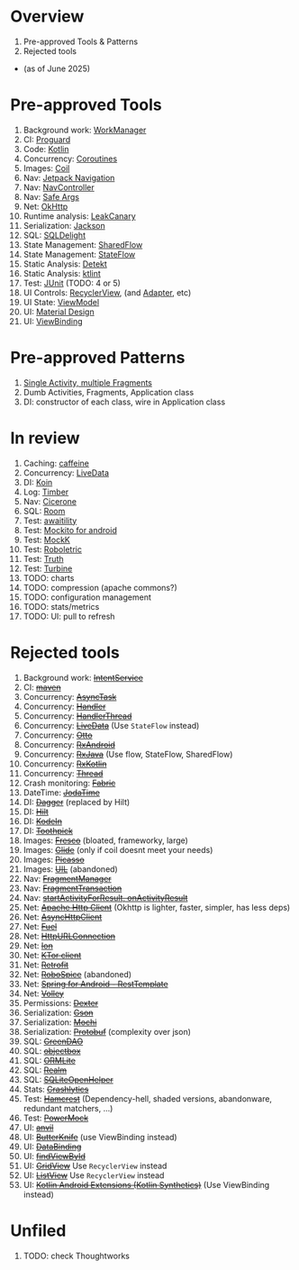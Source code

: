 # Overview
1. Pre-approved Tools & Patterns
1. Rejected tools
- (as of June 2025)


# Pre-approved Tools
1. Background work: [WorkManager](https://developer.android.com/develop/background-work/background-tasks/persistent/getting-started)
1. CI: [Proguard](https://developer.android.com/topic/performance/app-optimization/enable-app-optimization)
1. Code: [Kotlin](https://kotlinlang.org/)
1. Concurrency: [Coroutines](https://kotlinlang.org/docs/coroutines-overview.html)
1. Images: [Coil](https://coil-kt.github.io/coil/)
1. Nav: [Jetpack Navigation](https://developer.android.com/guide/navigation)
1. Nav: [NavController](https://developer.android.com/guide/navigation/navcontroller)
1. Nav: [Safe Args](https://developer.android.com/guide/navigation/use-graph/safe-args)
1. Net: [OkHttp](https://square.github.io/okhttp/)
1. Runtime analysis: [LeakCanary](https://square.github.io/leakcanary/)
1. Serialization: [Jackson](https://github.com/FasterXML/jackson)
1. SQL: [SQLDelight](https://github.com/sqldelight/sqldelight)
1. State Management: [SharedFlow](https://kotlinlang.org/api/kotlinx.coroutines/kotlinx-coroutines-core/kotlinx.coroutines.flow/-shared-flow/)
1. State Management: [StateFlow](https://kotlinlang.org/api/kotlinx.coroutines/kotlinx-coroutines-core/kotlinx.coroutines.flow/-state-flow/)
1. Static Analysis: [Detekt](https://github.com/detekt/detekt)
1. Static Analysis: [ktlint](https://github.com/pinterest/ktlint)
1. Test: [JUnit](TODO) (TODO: 4 or 5)
1. UI Controls: [RecyclerView](https://developer.android.com/develop/ui/views/layout/recyclerview), (and [Adapter](https://developer.android.com/reference/androidx/recyclerview/widget/RecyclerView.Adapter), etc)
1. UI State: [ViewModel](https://developer.android.com/topic/libraries/architecture/viewmodel)
1. UI: [Material Design](https://developer.android.com/develop/ui/views/theming/look-and-feel)
1. UI: [ViewBinding](https://developer.android.com/topic/libraries/view-binding)


# Pre-approved Patterns
1. [Single Activity, multiple Fragments](https://developer.android.com/guide/fragments/communicate)
1. Dumb Activities, Fragments, Application class
1. DI: constructor of each class, wire in Application class


# In review
1. Caching: [caffeine](TODO)
1. Concurrency: [LiveData](TODO)
1. DI: [Koin](https://insert-koin.io/docs/setup/koin)
1. Log: [Timber](https://github.com/JakeWharton/timber)
1. Nav: [Cicerone](https://github.com/terrakok/Cicerone)
1. SQL: [Room](https://developer.android.com/training/data-storage/room)
1. Test: [awaitility](https://github.com/awaitility/awaitility)
1. Test: [Mockito for android](TODO)
1. Test: [MockK](https://mockk.io/ANDROID.html)
1. Test: [Roboletric](TODO)
1. Test: [Truth](https://truth.dev/)
1. Test: [Turbine](https://github.com/cashapp/turbine)
1. TODO: charts
1. TODO: compression (apache commons?)
1. TODO: configuration management
1. TODO: stats/metrics
1. TODO: UI: pull to refresh


# Rejected tools
1. Background work: ~~[IntentService](https://developer.android.com/reference/android/app/IntentService)~~
1. CI: ~~[maven](https://maven.apache.org/)~~
1. Concurrency: ~~[AsyncTask](https://developer.android.com/reference/android/os/AsyncTask)~~
1. Concurrency: ~~[Handler](https://developer.android.com/reference/android/os/Handler)~~
1. Concurrency: ~~[HandlerThread](https://developer.android.com/reference/android/os/HandlerThread)~~
1. Concurrency: ~~[LiveData](https://developer.android.com/topic/libraries/architecture/livedata)~~ (Use `StateFlow` instead)
1. Concurrency: ~~[Otto](https://square.github.io/otto/)~~
1. Concurrency: ~~[RxAndroid](https://github.com/ReactiveX/RxAndroid)~~
1. Concurrency: ~~[RxJava](https://github.com/ReactiveX/RxJava)~~ (Use flow, StateFlow, SharedFlow)
1. Concurrency: ~~[RxKotlin](https://github.com/ReactiveX/RxKotlin)~~
1. Concurrency: ~~[Thread](https://developer.android.com/reference/java/lang/Thread)~~
1. Crash monitoring: ~~[Fabric](https://firebase.google.com/docs/reference/android/io/fabric/sdk/android/fabric/Fabric)~~
1. DateTime: ~~[JodaTime](https://www.joda.org/joda-time/)~~
1. DI: ~~[Dagger](https://developer.android.com/training/dependency-injection/dagger-android)~~ (replaced by Hilt)
1. DI: ~~[Hilt](https://developer.android.com/training/dependency-injection/hilt-android)~~
1. DI: ~~[KodeIn](https://github.com/kosi-libs/Kodein)~~
1. DI: ~~[Toothpick](https://github.com/stephanenicolas/toothpick)~~
1. Images: ~~[Fresco](https://frescolib.org/)~~ (bloated, frameworky, large)
1. Images: ~~[Glide](https://github.com/bumptech/glide)~~ (only if coil doesnt meet your needs)
1. Images: ~~[Picasso](https://square.github.io/picasso/)~~
1. Images: ~~[UIL](https://github.com/nostra13/Android-Universal-Image-Loader)~~ (abandoned)
1. Nav: ~~[FragmentManager](https://developer.android.com/guide/fragments/fragmentmanager#using)~~
1. Nav: ~~[FragmentTransaction](https://developer.android.com/reference/androidx/fragment/app/FragmentTransaction.html)~~
1. Nav: ~~[startActivityForResult, onActivityResult](https://developer.android.com/training/basics/intents/result)~~
1. Net: ~~[Apache Http Client](https://hc.apache.org/httpcomponents-client-4.5.x/index.html)~~ (Okhttp is lighter, faster, simpler, has less deps)
1. Net: ~~[AsyncHttpClient](https://github.com/android-async-http/android-async-http)~~
1. Net: ~~[Fuel](https://github.com/kittinunf/fuel)~~
1. Net: ~~[HttpURLConnection ](https://developer.android.com/reference/java/net/HttpURLConnection)~~
1. Net: ~~[Ion](https://github.com/koush/ion)~~
1. Net: ~~[KTor client](https://ktor.io/docs/client-engines.html)~~
1. Net: ~~[Retrofit](https://square.github.io/retrofit/)~~
1. Net: ~~[RoboSpice](https://github.com/stephanenicolas/robospice)~~ (abandoned)
1. Net: ~~[Spring for Android - RestTemplate](TODO)~~
1. Net: ~~[Volley](https://google.github.io/volley/)~~
1. Permissions: ~~[Dexter](https://github.com/Karumi/Dexter)~~
1. Serialization: ~~[Gson](https://github.com/google/gson)~~
1. Serialization: ~~[Mochi](https://github.com/square/moshi)~~
1. Serialization: ~~[Protobuf](TODO)~~ (complexity over json)
1. SQL: ~~[GreenDAO](https://github.com/greenrobot/greenDAO)~~
1. SQL: ~~[objectbox](https://objectbox.io/)~~
1. SQL: ~~[ORMLite](https://ormlite.com/)~~
1. SQL: ~~[Realm](https://github.com/realm/realm-java)~~
1. SQL: ~~[SQLiteOpenHelper](https://developer.android.com/reference/android/database/sqlite/SQLiteOpenHelper)~~
1. Stats: ~~[Crashlytics](https://firebase.google.com/products/crashlytics)~~
1. Test: ~~[Hamcrest](https://hamcrest.org/JavaHamcrest/)~~ (Dependency-hell, shaded versions, abandonware, redundant matchers, ...)
1. Test: ~~[PowerMock](https://github.com/powermock/powermock)~~
1. UI: ~~[anvil](https://github.com/anvil-ui/anvil)~~
1. UI: ~~[ButterKnife](https://github.com/JakeWharton/butterknife)~~ (use ViewBinding instead)
1. UI: ~~[DataBinding](https://developer.android.com/topic/libraries/data-binding)~~
1. UI: ~~[findViewById](https://developer.android.com/reference/android/view/View#findViewById(int))~~
1. UI: ~~[GridView](https://developer.android.com/reference/android/widget/GridView)~~ Use `RecyclerView` instead
1. UI: ~~[ListView](https://developer.android.com/reference/android/widget/ListView)~~ Use `RecyclerView` instead
1. UI: ~~[Kotlin Android Extensions (Kotlin Synthetics)](https://developer.android.com/topic/libraries/view-binding/migration)~~ (Use ViewBinding instead)


# Unfiled
1. TODO: check Thoughtworks 